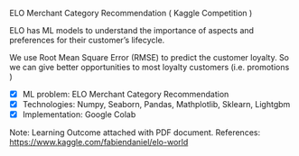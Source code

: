 ELO Merchant Category Recommendation ( Kaggle Competition )

ELO has ML models to understand the importance of aspects and preferences for
their customer’s lifecycle.

We use Root Mean Square Error (RMSE) to predict the customer loyalty.
So we can give better opportunities to most loyalty customers (i.e. promotions )


- [x]  ML problem:        ELO Merchant Category Recommendation
- [x]  Technologies:      Numpy, Seaborn, Pandas, Mathplotlib, Sklearn, Lightgbm
- [x]  Implementation:    Google Colab

Note: Learning Outcome attached with PDF document.
References: https://www.kaggle.com/fabiendaniel/elo-world
